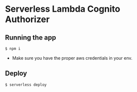 # Serverless Lambda Cognito Authorizer

## Running the app

```bash
$ npm i
```
* Make sure you have the proper aws credentials in your env.

## Deploy
```bash
$ serverless deploy
```
